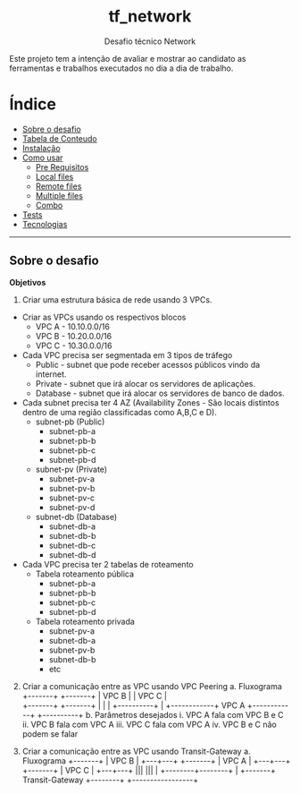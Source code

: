 # <h1 align="center">tf_network</h1>
<p align="center"> Desafio técnico Network</p>
Este projeto tem a intenção de avaliar e mostrar ao candidato as ferramentas e trabalhos executados no dia a dia de trabalho.

Índice
===============
<!--ts-->
   * [Sobre o desafio](#Sobre-o-desafio)
   * [Tabela de Conteudo](#tabela-de-conteudo)
   * [Instalação](#instalacao)
   * [Como usar](#como-usar)
      * [Pre Requisitos](#pre-requisitos)
      * [Local files](#local-files)
      * [Remote files](#remote-files)
      * [Multiple files](#multiple-files)
      * [Combo](#combo)
   * [Tests](#testes)
   * [Tecnologias](#tecnologias)
<!--te-->

***

## Sobre o desafio

**Objetivos**
1. Criar uma estrutura básica de rede usando 3 VPCs.
  * Criar as VPCs usando os respectivos blocos
    * VPC A - 10.10.0.0/16
    * VPC B - 10.20.0.0/16
    * VPC C - 10.30.0.0/16
  * Cada VPC precisa ser segmentada em 3 tipos de tráfego
    * Public - subnet que pode receber acessos públicos vindo da internet.
    * Private - subnet que irá alocar os servidores de aplicações.
    * Database - subnet que irá alocar os servidores de banco de dados.
  * Cada subnet precisa ter 4 AZ (Availability Zones - São locais distintos dentro de uma região classificadas como A,B,C e D).
    * subnet-pb (Public) 
      * subnet-pb-a 
      * subnet-pb-b 
      * subnet-pb-c
      * subnet-pb-d
    * subnet-pv (Private) 
      * subnet-pv-a 
      * subnet-pv-b 
      * subnet-pv-c 
      * subnet-pv-d
    * subnet-db (Database) 
      * subnet-db-a 
      * subnet-db-b 
      * subnet-db-c 
      * subnet-db-d
  * Cada VPC precisa ter 2 tabelas de roteamento
    * Tabela roteamento pública
      * subnet-pb-a 
      * subnet-pb-b 
      * subnet-pb-c 
      * subnet-pb-d
    * Tabela roteamento privada 
      * subnet-pv-a
      * subnet-db-a 
      * subnet-pv-b 
      * subnet-db-b 
      * etc
      
2. Criar a comunicação entre as VPC usando VPC Peering
  a. Fluxograma
  +-------+                            +-------+
  | VPC B |                            | VPC C |   
  +-------+                            +-------+
      |                                    |
      |            +----------+            |
      +------------+   VPC A  +------------+
                   +----------+
  b. Parâmetros desejados
    i. VPC A fala com VPC B e C
   ii. VPC B fala com VPC A
  iii. VPC C fala com VPC A
   iv. VPC B e C não podem se falar

3. Criar a comunicação entre as VPC usando Transit-Gateway
a. Fluxograma
+-------+ | VPC B | +---+---+
+-------+ | VPC A | +---+---+
+-------+ | VPC C | +---+---+
||| ||| | +--------+--------+ | +-------+ Transit-Gateway +--------+
+-----------------+



      
